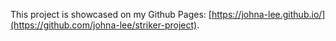 This project is showcased on my Github Pages: [https://johna-lee.github.io/](https://github.com/johna-lee/striker-project).

